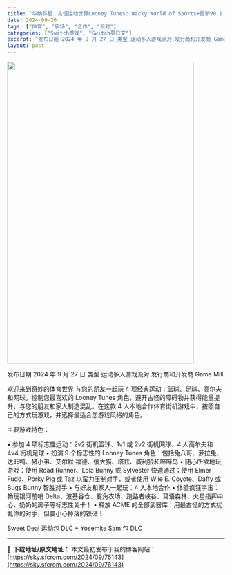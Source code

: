 ```yaml
---
title: "华纳群星：古怪运动世界Looney Tunes: Wacky World of Sports+更新v0.1.0.26909+2DLC Switch XCI NSP英文"
date: 2024-09-26
tags: ["体育", "农场", "合作", "派对"]
categories: ["Switch游戏", "Switch英日文"]
excerpt: "发布日期 2024 年 9 月 27 日 类型 运动多人游戏派对 发行商和开发商 Game Mill 欢迎来到奇妙的体育世界 与您的朋友一起玩 4 项经典运动：篮球、足球、高尔夫和网球。控制您最喜欢的 Looney Tunes 角色，避开古怪的障碍物并获得能量提升，与您的朋友和家人制造混乱。在这款 &hellip;"
layout: post
---
```


<img class="aligncenter size-full wp-image-76144" src="https://sky.sfcrom.com/wp-content/uploads/2024/09/2024092612013314.webp" alt="" width="432" height="698" />

发布日期 2024 年 9 月 27 日
类型 运动多人游戏派对
发行商和开发商 Game Mill

欢迎来到奇妙的体育世界
与您的朋友一起玩 4 项经典运动：篮球、足球、高尔夫和网球。控制您最喜欢的 Looney Tunes 角色，避开古怪的障碍物并获得能量提升，与您的朋友和家人制造混乱。在这款 4 人本地合作体育街机游戏中，按照自己的方式玩游戏，并选择最适合您游戏风格的角色。

主要游戏特色：

• 参加 4 项标志性运动：2v2 街机篮球、1v1 或 2v2 街机网球、4 人高尔夫和 4v4 街机足球
• 扮演 9 个标志性的 Looney Tunes 角色：包括兔八哥、萝拉兔、达菲鸭、猪小弟、艾尔默·福德、傻大猫、塔兹、威利狼和哔哔鸟
• 随心所欲地玩游戏：使用 Road Runner、Lola Bunny 或 Sylvester 快速通过；使用 Elmer Fudd、Porky Pig 或 Taz 以蛮力压制对手，或者使用 Wile E. Coyote、Daffy 或 Bugs Bunny 智胜对手
• 与好友和家人一起玩：4 人本地合作
• 体验疯狂宇宙：畅玩银河前哨 Delta、波基谷仓、雾角农场、跑路者峡谷、耳语森林、火星指挥中心、奶奶的房子等标志性关卡！
• 释放 ACME 的全部武器库：用最古怪的方式扰乱你的对手，但要小心掉落的铁砧！

Sweet Deal 运动包 DLC + Yosemite Sam 包 DLC

---
📖 **下载地址/原文地址：** 本文最初发布于我的博客网站：[https://sky.sfcrom.com/2024/09/76143](https://sky.sfcrom.com/2024/09/76143)
